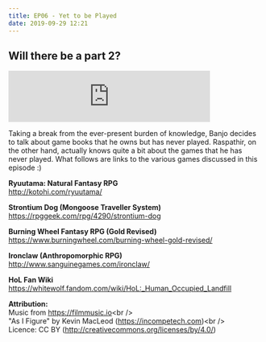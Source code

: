 ```yaml
---
title: EP06 - Yet to be Played
date: 2019-09-29 12:21
---
```


## Will there be a part 2?
<iframe src="https://anchor.fm/letthediceroll/embed/episodes/EP06---Yet-to-be-Played-e4fncd" height="102px" width="400px" frameborder="0" scrolling="no"></iframe>

<p>
Taking a break from the ever-present burden of knowledge, Banjo decides to talk about game books that he owns but has never played.  Raspathir, on the other hand, actually knows quite a bit about the games that he has never played.  What follows are links to the various games discussed in this episode :)
</p>

<p><strong>Ryuutama: Natural Fantasy RPG</strong><br>
<a href="http://kotohi.com/ryuutama/">http://kotohi.com/ryuutama/</a></p>
<p><strong>Strontium Dog (Mongoose Traveller System)</strong><br>
<a href="https://rpggeek.com/rpg/4290/strontium-dog">https://rpggeek.com/rpg/4290/strontium-dog</a></p>
<p><strong>Burning Wheel Fantasy RPG (Gold Revised)</strong><br>
<a href="https://www.burningwheel.com/burning-wheel-gold-revised/">https://www.burningwheel.com/burning-wheel-gold-revised/</a></p>
<p><strong>Ironclaw (Anthropomorphic RPG)</strong><br>
<a href="http://www.sanguinegames.com/ironclaw/">http://www.sanguinegames.com/ironclaw/</a></p>
<p><strong>HoL Fan Wiki</strong><br>
<a href="https://whitewolf.fandom.com/wiki/HoL:_Human_Occupied_Landfill">https://whitewolf.fandom.com/wiki/HoL:_Human_Occupied_Landfill</a></p>
<p><strong>Attribution:<br>
</strong>Music from <a href="https://filmmusic.io">https://filmmusic.io</a>&lt;br /&gt;<br>
"As I Figure" by Kevin MacLeod (<a href="https://incompetech.com">https://incompetech.com</a>)&lt;br /&gt;<br>
Licence: CC BY (<a href="http://creativecommons.org/licenses/by/4.0/">http://creativecommons.org/licenses/by/4.0/</a>)</p>
<p><br></p>
